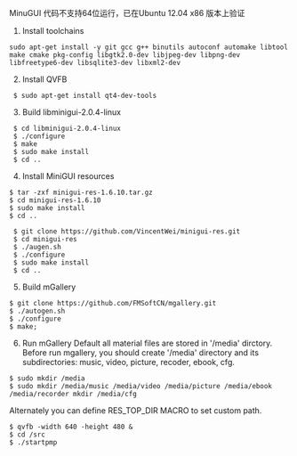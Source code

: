MinuGUI 代码不支持64位运行，已在Ubuntu 12.04 x86 版本上验证

1. Install toolchains
```
sudo apt-get install -y git gcc g++ binutils autoconf automake libtool make cmake pkg-config libgtk2.0-dev libjpeg-dev libpng-dev libfreetype6-dev libsqlite3-dev libxml2-dev
```

2. Install QVFB

```
 $ sudo apt-get install qt4-dev-tools
```

3. Build libminigui-2.0.4-linux

```
 $ cd libminigui-2.0.4-linux
 $ ./configure
 $ make
 $ sudo make install
 $ cd ..
```

4. Install MiniGUI resources

```
$ tar -zxf minigui-res-1.6.10.tar.gz
$ cd minigui-res-1.6.10
$ sudo make install
$ cd ..
 
 $ git clone https://github.com/VincentWei/minigui-res.git
 $ cd minigui-res
 $ ./augen.sh
 $ ./configure
 $ sudo make install
 $ cd ..
```

5. Build mGallery

```
$ git clone https://github.com/FMSoftCN/mgallery.git
$ ./autogen.sh
$ ./configure
$ make;
```

6. Run mGallery
Default all material files are stored in '/media' dirctory. Before run mgallery, you should create '/media' directory and its subdirectories: music, video, picture, recoder, ebook, cfg.

```
$ sudo mkdir /media
$ sudo mkdir /media/music /media/video /media/picture /media/ebook /media/recorder mkdir /media/cfg
```
Alternately you can define RES_TOP_DIR MACRO to set custom path.

```
$ qvfb -width 640 -height 480 &
$ cd /src
$ ./startpmp
```
